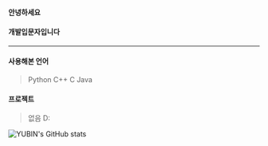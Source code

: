 #### 안녕하세요  
#### 개발입문자입니다   
-------------------------------
#### 사용해본 언어
>Python
> C++
> C
> Java

#### 프로젝트
> 없음 D:

![YUBIN's GitHub stats](https://github-readme-stats.vercel.app/api?username=ybkang1108&show_icons=true&?count_private=true)